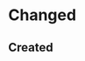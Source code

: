 <!-- このPullRequestの概要を1,2行で書く -->

# Changed
## Created
<!-- 新しく生成したファイル群を列挙する>
 - 

## Modified
<!-- 編集したファイル群を列挙する>
 - 

## Removed
<!-- 削除したファイル群を列挙する>
 - 

# Note
<!-- コメントがあれば書く>
 - 
